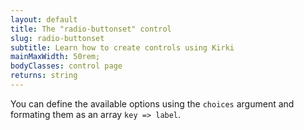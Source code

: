 ```yaml
---
layout: default
title: The "radio-buttonset" control
slug: radio-buttonset
subtitle: Learn how to create controls using Kirki
mainMaxWidth: 50rem;
bodyClasses: control page
returns: string
---
```


You can define the available options using the `choices` argument and formating them as an array `key => label`.
